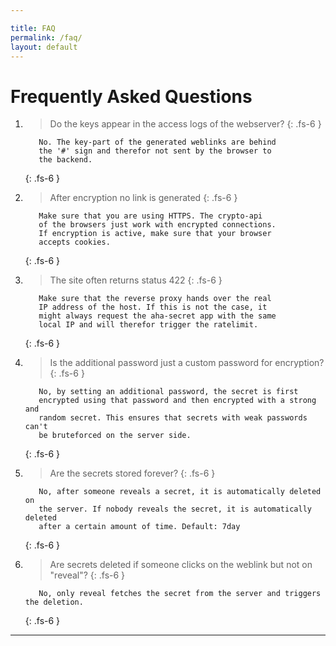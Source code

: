 ```yaml
---

title: FAQ
permalink: /faq/
layout: default
---
```


# Frequently Asked Questions

1. >Do the keys appear in the access logs of the webserver?
   {: .fs-6 }

   ```
      No. The key-part of the generated weblinks are behind
      the '#' sign and therefor not sent by the browser to
      the backend.
   ```
   {: .fs-6 }

2. >After encryption no link is generated
   {: .fs-6 }

   ```
      Make sure that you are using HTTPS. The crypto-api
      of the browsers just work with encrypted connections.
      If encryption is active, make sure that your browser
      accepts cookies.
   ```
   {: .fs-6 }

3. >The site often returns status 422
   {: .fs-6 }

   ```
      Make sure that the reverse proxy hands over the real
      IP address of the host. If this is not the case, it
      might always request the aha-secret app with the same
      local IP and will therefor trigger the ratelimit.
   ```
   {: .fs-6 }

4. >Is the additional password just a custom password for encryption?
   {: .fs-6 }

   ```
      No, by setting an additional password, the secret is first
      encrypted using that password and then encrypted with a strong and
      random secret. This ensures that secrets with weak passwords can't
      be bruteforced on the server side.
   ```
   {: .fs-6 }

5. >Are the secrets stored forever?
   {: .fs-6 }

   ```
      No, after someone reveals a secret, it is automatically deleted on
      the server. If nobody reveals the secret, it is automatically deleted
      after a certain amount of time. Default: 7day
   ```
   {: .fs-6 }

6. >Are secrets deleted if someone clicks on the weblink but not on "reveal"?
   {: .fs-6 }

   ```
      No, only reveal fetches the secret from the server and triggers the deletion.
   ```
   {: .fs-6 }


----

[aha-secret]: https://github.com/aha-oida/aha-secret
